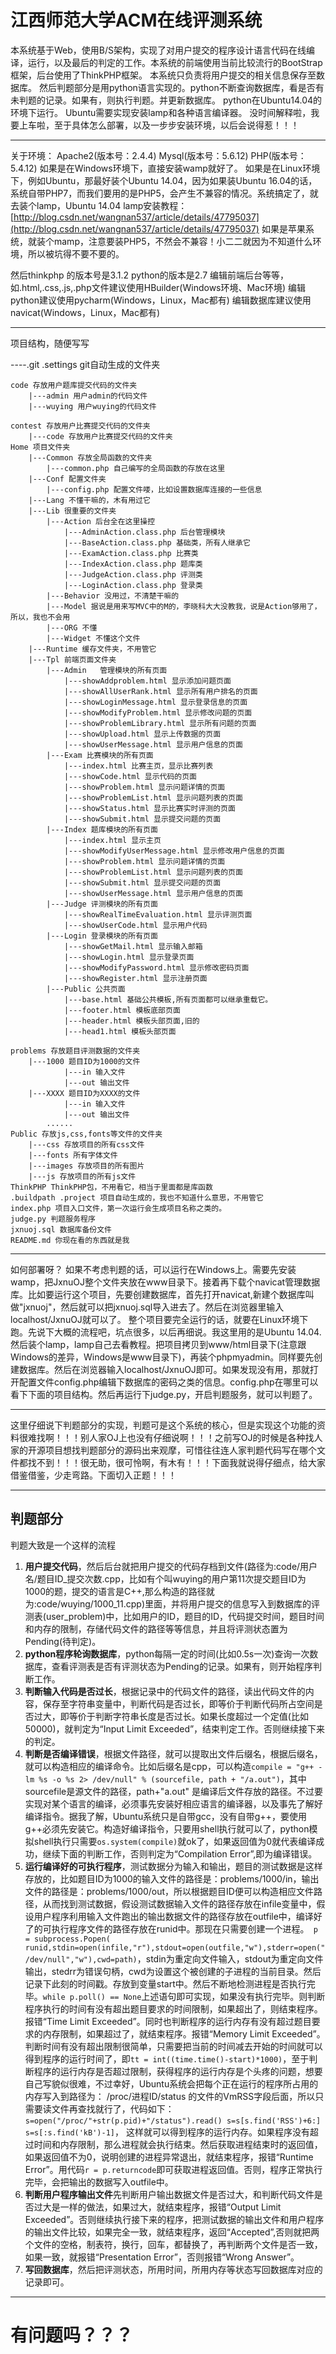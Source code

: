 # 江西师范大学ACM在线评测系统
本系统基于Web，使用B/S架构，实现了对用户提交的程序设计语言代码在线编译，运行，以及最后的判定的工作。本系统的前端使用当前比较流行的BootStrap框架，后台使用了ThinkPHP框架。
本系统只负责将用户提交的相关信息保存至数据库。
然后判题部分是用python语言实现的。python不断查询数据库，看是否有未判题的记录。如果有，则执行判题。并更新数据库。
python在Ubuntu14.04的环境下运行。
Ubuntu需要实现安装lamp和各种语言编译器。
没时间解释啦，我要上车啦，至于具体怎么部署，以及一步步安装环境，以后会说得惹！！！

------------
关于环境：
Apache2(版本号：2.4.4)
Mysql(版本号：5.6.12)
PHP(版本号：5.4.12)
如果是在Windows环境下，直接安装wamp就好了。
如果是在Linux环境下，例如Ubuntu，那最好装个Ubuntu 14.04，因为如果装Ubuntu 16.04的话，系统自带PHP7，而我们要用的是PHP5，会产生不兼容的情况。系统搞定了，就去装个lamp，Ubuntu 14.04 lamp安装教程：[http://blog.csdn.net/wangnan537/article/details/47795037](http://blog.csdn.net/wangnan537/article/details/47795037)
如果是苹果系统，就装个mamp，注意要装PHP5，不然会不兼容！小二二就因为不知道什么环境，所以被坑得不要不要的。

然后thinkphp 的版本号是3.1.2
python的版本是2.7
编辑前端后台等等，如.html,.css,.js,.php文件建议使用HBuilder(Windows环境、Mac环境)
编辑python建议使用pycharm(Windows，Linux，Mac都有)
编辑数据库建议使用navicat(Windows，Linux，Mac都有)

------------
项目结构，随便写写

----.git .settings  git自动生成的文件夹

	code 存放用户题库提交代码的文件夹
		|---admin 用户admin的代码文件
		|---wuying 用户wuying的代码文件
			
	contest 存放用户比赛提交代码的文件夹
		|---code 存放用户比赛提交代码的文件夹
	Home 项目文件夹
		|---Common 存放全局函数的文件夹
			|---common.php 自己编写的全局函数的存放在这里
		|---Conf 配置文件夹
			|---config.php 配置文件喽，比如设置数据库连接的一些信息
		|---Lang 不懂干嘛的，木有用过它
		|---Lib 很重要的文件夹
			|---Action 后台全在这里操控
				|---AdminAction.class.php 后台管理模块
				|---BaseAction.class.php 基础类，所有人继承它
				|---ExamAction.class.php 比赛类
				|---IndexAction.class.php 题库类
				|---JudgeAction.class.php 评测类
				|---LoginAction.class.php 登录类
			|---Behavior 没用过，不清楚干嘛的
			|---Model 据说是用来写MVC中的M的，李晓科大大没教我，说是Action够用了，所以，我也不会用
			|---ORG 不懂
			|---Widget 不懂这个文件
		|---Runtime 缓存文件夹，不用管它
		|---Tpl 前端页面文件夹
			|---Admin 	管理模块的所有页面
				|---showAddproblem.html 显示添加问题页面
				|---showAllUserRank.html 显示所有用户排名的页面
				|---showLoginMessage.html 显示登录信息的页面
				|---showModifyProblem.html 显示修改问题的页面
				|---showProblemLibrary.html 显示所有问题的页面
				|---showUpload.html 显示上传数据的页面	
				|---showUserMessage.html 显示用户信息的页面
			|---Exam 比赛模块的所有页面
				|---index.html 比赛主页，显示比赛列表
				|---showCode.html 显示代码的页面
				|---showProblem.html 显示问题详情的页面
				|---showProblemList.html 显示问题列表的页面
				|---showStatus.html 显示比赛实时评测的页面
				|---showSubmit.html 显示提交问题的页面
			|---Index 题库模块的所有页面
				|---index.html 显示主页
				|---showModifyUserMessage.html 显示修改用户信息的页面
				|---showProblem.html 显示问题详情的页面
				|---showProblemList.html 显示问题列表的页面
				|---showSubmit.html 显示提交问题的页面
				|---showUserMessage.html 显示用户信息的页面
			|---Judge 评测模块的所有页面
				|---showRealTimeEvaluation.html 显示评测页面
				|---showUserCode.html 显示用户代码
			|---Login 登录模块的所有页面
				|---showGetMail.html 显示输入邮箱
				|---showLogin.html 显示登录页面
				|---showModifyPassword.html 显示修改密码页面
				|---showRegister.html 显示注册页面
			|---Public 公共页面
				|---base.html 基础公共模板,所有页面都可以继承重载它。
				|---footer.html 模板底部页面
				|---header.html 模板头部页面,旧的
				|---head1.html 模板头部页面
		
	problems 存放题目评测数据的文件夹
		|---1000 题目ID为1000的文件
				|---in 输入文件
				|---out 输出文件
		|---XXXX 题目ID为XXXX的文件
				|---in 输入文件
				|---out 输出文件
			......
	Public 存放js,css,fonts等文件的文件夹
		|---css 存放项目的所有css文件
		|---fonts 所有字体文件
		|---images 存放项目的所有图片
		|---js 存放项目的所有js文件
	ThinkPHP ThinkPHP包，不用看它，相当于里面都是库函数
	.buildpath .project 项目自动生成的，我也不知道什么意思，不用管它
	index.php 项目入口文件，第一次运行会生成项目名称之类的。
	judge.py 判题服务程序
	jxnuoj.sql 数据库备份文件
	README.md 你现在看的东西就是我


	

	
 


----------

如何部署呀？
如果不考虑判题的话，可以运行在Windows上。需要先安装wamp，把JxnuOJ整个文件夹放在www目录下。接着再下载个navicat管理数据库。比如要运行这个项目，先要创建数据库，首先打开navicat,新建个数据库叫做"jxnuoj"，然后就可以把jxnuoj.sql导入进去了。然后在浏览器里输入localhost/JxnuOJ就可以了。
整个项目要完全运行的话，就要在Linux环境下跑。先说下大概的流程吧，坑点很多，以后再细说。我这里用的是Ubuntu 14.04.然后装个lamp，lamp自己去看教程。把项目拷贝到www/html目录下(注意跟Windows的差异，Windows是www目录下)，再装个phpmyadmin。同样要先创建数据库。然后在浏览器输入localhost/JxnuOJ即可。如果发现没有用，那就打开配置文件config.php编辑下数据库的密码之类的信息。config.php在哪里可以看下下面的项目结构。然后再运行下judge.py，开启判题服务，就可以判题了。

----------
这里仔细说下判题部分的实现，判题可是这个系统的核心，但是实现这个功能的资料很难找啊！！！别人家OJ上也没有仔细说啊！！！之前写OJ的时候是各种找人家的开源项目想找判题部分的源码出来观摩，可惜往往连人家判题代码写在哪个文件都找不到！！！很无助，很可怜啊，有木有！！！下面我就说得仔细点，给大家借鉴借鉴，少走弯路。下面切入正题！！！

----------
## 判题部分 ##
判题大致是一个这样的流程

1. **用户提交代码**，然后后台就把用户提交的代码存档到文件(路径为:code/用户名/题目ID_提交次数.cpp，比如有个叫wuying的用户第11次提交题目ID为1000的题，提交的语言是C++,那么构造的路径就为:code/wuying/1000\_11.cpp)里面，并将用户提交的信息写入到数据库的评测表(user\_problem)中，比如用户的ID，题目的ID，代码提交时间，题目时间和内存的限制，存储代码文件的路径等等信息，并且将评测状态置为Pending(待判定)。
2. **python程序轮询数据库**，python每隔一定的时间(比如0.5s一次)查询一次数据库，查看评测表是否有评测状态为Pending的记录。如果有，则开始程序判断工作。
3. **判断输入代码是否过长**，根据记录中的代码文件的路径，读出代码文件的内容，保存至字符串变量中，判断代码是否过长，即等价于判断代码所占空间是否过大，即等价于判断字符串长度是否过长。如果长度超过一个定值(比如50000)，就判定为“Input Limit Exceeded”，结束判定工作。否则继续接下来的判定。
4. **判断是否编译错误**，根据文件路径，就可以提取出文件后缀名，根据后缀名，就可以构造相应的编译命令。比如后缀名是cpp，可以构造`compile = "g++ -lm %s -o %s 2> /dev/null" % (sourcefile, path + "/a.out")`，其中sourcefile是源文件的路径，path+"a.out" 是编译后文件存放的路径。不过要实现对某个语言的编译，必须事先安装好相应语言的编译器，以及事先了解好编译指令。据我了解，Ubuntu系统只是自带gcc，没有自带g++，要使用g++必须先安装它。构造好编译指令，只要用shell执行就可以了，python模拟shell执行只需要`os.system(compile)`就ok了，如果返回值为0就代表编译成功，继续下面的判断工作，否则判定为“Compilation Error”,即为编译错误。
5. **运行编译好的可执行程序**，测试数据分为输入和输出，题目的测试数据是这样存放的，比如题目ID为1000的输入文件的路径是：problems/1000/in，输出文件的路径是：problems/1000/out，所以根据题目ID便可以构造相应文件路径，从而找到测试数据，假设测试数据输入文件的路径存放在infile变量中，假设用户程序利用输入文件跑出的输出数据文件的路径存放在outfile中，编译好了的可执行程序文件的路径存放在runid中。那现在只需要创建一个进程。` p = subprocess.Popen( runid,stdin=open(infile,"r"),stdout=open(outfile,"w"),stderr=open("/dev/null","w"),cwd=path)`，stdin为重定向文件输入，stdout为重定向文件输出，stedrr为错误句柄，cwd为设置这个被创建的子进程的当前目录。然后记录下此刻的时间戳。存放到变量start中。然后不断地检测进程是否执行完毕。`while p.poll() == None`上述语句即可实现，如果没有执行完毕。则判断程序执行的时间有没有超出题目要求的时间限制，如果超出了，则结束程序。报错“Time Limit Exceeded”。同时也判断程序的运行内存有没有超过题目要求的内存限制，如果超过了，就结束程序。报错“Memory Limit Exceeded”。判断时间有没有超出限制很简单，只需要把当前的时间减去开始的时间就可以得到程序的运行时间了，即`tt = int((time.time()-start)*1000)`，至于判断程序的运行内存是否超过限制，获得程序的运行内存是个头疼的问题，想要自己写貌似很难，不过幸好，Ubuntu系统会把每个正在运行的程序所占用的内存写入到路径为： /proc/进程ID/status 的文件的VmRSS字段后面，所以只需要读文件再查找就行了，代码如下：`s=open("/proc/"+str(p.pid)+"/status").read()
        s=s[s.find('RSS')+6:]
        s=s[:s.find('kB')-1]`，
这样就可以得到程序的运行内存。如果程序没有超过时间和内存限制，那么进程就会执行结束。然后获取进程结束时的返回值，如果返回值不为0，说明创建的进程异常退出，就结束程序，报错“Runtime Error”。用代码`r = p.returncode`即可获取进程返回值。否则，程序正常执行完毕，会把输出的数据写入outfile中。
6. **判断用户程序输出文件**先判断用户输出数据文件是否过大，和判断代码文件是否过大是一样的做法，如果过大，就结束程序，报错“Output Limit Exceeded”。否则继续执行接下来的程序，把测试数据的输出文件和用户程序的输出文件比较，如果完全一致，就结束程序，返回“Accepted”,否则就把两个文件的空格，制表符，换行，回车，都替换了，再判断两个文件是否一致，如果一致，就报错“Presentation Error”，否则报错“Wrong Answer”。
7. **写回数据库**，然后把评测状态，所用时间，所用内存等状态写回数据库对应的记录即可。
----
# 有问题吗？？？ #


